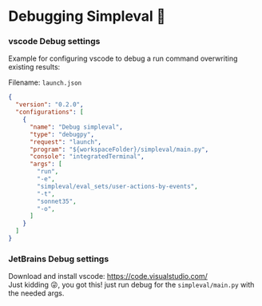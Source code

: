 # Debugging Simpleval 🐞

### vscode Debug settings

Example for configuring vscode to debug a run command overwriting existing results:

Filename: `launch.json`
```json
{
  "version": "0.2.0",
  "configurations": [
    {
      "name": "Debug simpleval",
      "type": "debugpy",
      "request": "launch",
      "program": "${workspaceFolder}/simpleval/main.py",
      "console": "integratedTerminal",
      "args": [
        "run",
        "-e",
        "simpleval/eval_sets/user-actions-by-events",
        "-t",
        "sonnet35",
        "-o",
      ]
    }
  ]
}
```

### JetBrains Debug settings
Download and install vscode: https://code.visualstudio.com/
<BR>Just kidding 😜, you got this! just run debug for the `simpleval/main.py` with the needed args.

<br>
